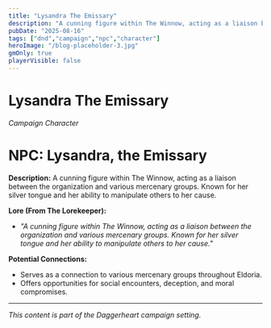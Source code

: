 ```yaml
---
title: "Lysandra The Emissary"
description: "A cunning figure within The Winnow, acting as a liaison between the organization and various mercenary groups."
pubDate: "2025-08-16"
tags: ["dnd","campaign","npc","character"]
heroImage: "/blog-placeholder-3.jpg"
gmOnly: true
playerVisible: false
---
```



# Lysandra The Emissary
*Campaign Character*

# NPC: Lysandra, the Emissary

**Description:** A cunning figure within The Winnow, acting as a liaison between the organization and various mercenary groups. Known for her silver tongue and her ability to manipulate others to her cause.

**Lore (From The Lorekeeper):**

*   *"A cunning figure within The Winnow, acting as a liaison between the organization and various mercenary groups. Known for her silver tongue and her ability to manipulate others to her cause."*

**Potential Connections:**

*   Serves as a connection to various mercenary groups throughout Eldoria.
*   Offers opportunities for social encounters, deception, and moral compromises.

---

*This content is part of the Daggerheart campaign setting.*